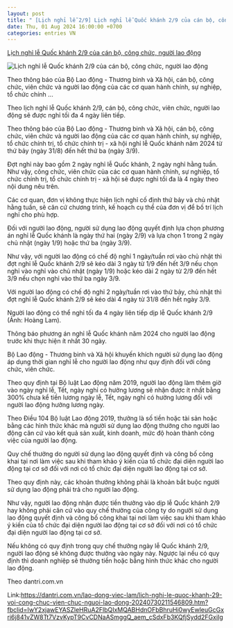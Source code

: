 ```yaml
---
layout: post
title: " [Lịch nghỉ lễ 2/9] Lịch nghỉ lễ Quốc khánh 2/9 của cán bộ, công chức, người lao động"
date: Thu, 01 Aug 2024 16:00:00 +0700
categories: entries VN
---
```

[Lịch nghỉ lễ Quốc khánh 2/9 của cán bộ, công chức, người lao động](https://hatinh.gov.vn/tin-tuc-su-kien/tin-bai/20468/lich-nghi-le-quoc-khanh-29-cua-can-bo-cong-chuc-nguoi-lao-dong)

![Lịch nghỉ lễ Quốc khánh 2/9 của cán bộ, công chức, người lao động](https://hatinh.gov.vn/uploads/topics/17224963117244.jpg)

Theo thông báo của Bộ Lao động - Thương binh và Xã hội, cán bộ, công chức, viên chức và người lao động của các cơ quan hành chính, sự nghiệp, tổ chức chính ...

Theo lịch nghỉ lễ Quốc khánh 2/9, cán bộ, công chức, viên chức, người lao động sẽ được nghỉ tối đa 4 ngày liên tiếp.

Theo thông báo của Bộ Lao động - Thương binh và Xã hội, cán bộ, công chức, viên chức và người lao động của các cơ quan hành chính, sự nghiệp, tổ chức chính trị, tổ chức chính trị - xã hội nghỉ lễ Quốc khánh năm 2024 từ thứ bảy (ngày 31/8) đến hết thứ ba (ngày 3/9).

Đợt nghỉ này bao gồm 2 ngày nghỉ lễ Quốc khánh, 2 ngày nghỉ hằng tuần. Như vậy, công chức, viên chức của các cơ quan hành chính, sự nghiệp, tổ chức chính trị, tổ chức chính trị - xã hội sẽ được nghỉ tối đa là 4 ngày theo nội dung nêu trên.

Các cơ quan, đơn vị không thực hiện lịch nghỉ cố định thứ bảy và chủ nhật hằng tuần, sẽ căn cứ chương trình, kế hoạch cụ thể của đơn vị để bố trí lịch nghỉ cho phù hợp.





Đối với người lao động, người sử dụng lao động quyết định lựa chọn phương án nghỉ lễ Quốc khánh là ngày thứ hai (ngày 2/9) và lựa chọn 1 trong 2 ngày chủ nhật (ngày 1/9) hoặc thứ ba (ngày 3/9).

Như vậy, với người lao động có chế độ nghỉ 1 ngày/tuần rơi vào chủ nhật thì đợt nghỉ lễ Quốc khánh 2/9 sẽ kéo dài 3 ngày từ 1/9 đến hết 3/9 nếu chọn nghỉ vào nghỉ vào chủ nhật (ngày 1/9) hoặc kéo dài 2 ngày từ 2/9 đến hết 3/9 nếu chọn nghỉ vào thứ ba ngày 3/9.

Với người lao động có chế độ nghỉ 2 ngày/tuần rơi vào thứ bảy, chủ nhật thì đợt nghỉ lễ Quốc khánh 2/9 sẽ kéo dài 4 ngày từ 31/8 đến hết ngày 3/9.





Người lao động có thể nghỉ tối đa 4 ngày liên tiếp dịp lễ Quốc khánh 2/9 (Ảnh: Hoàng Lam).



Thông báo phương án nghỉ lễ Quốc khánh năm 2024 cho người lao động trước khi thực hiện ít nhất 30 ngày.

Bộ Lao động - Thương binh và Xã hội khuyến khích người sử dụng lao động áp dụng thời gian nghỉ lễ cho người lao động như quy định đối với công chức, viên chức.

Theo quy định tại Bộ luật Lao động năm 2019, người lao động làm thêm giờ vào ngày nghỉ lễ, Tết, ngày nghỉ có hưởng lương sẽ nhận được ít nhất bằng 300% chưa kể tiền lương ngày lễ, Tết, ngày nghỉ có hưởng lương đối với người lao động hưởng lương ngày.

Theo Điều 104 Bộ luật Lao động 2019, thưởng là số tiền hoặc tài sản hoặc bằng các hình thức khác mà người sử dụng lao động thưởng cho người lao động căn cứ vào kết quả sản xuất, kinh doanh, mức độ hoàn thành công việc của người lao động.

Quy chế thưởng do người sử dụng lao động quyết định và công bố công khai tại nơi làm việc sau khi tham khảo ý kiến của tổ chức đại diện người lao động tại cơ sở đối với nơi có tổ chức đại diện người lao động tại cơ sở.

Theo quy định này, các khoản thưởng không phải là khoản bắt buộc người sử dụng lao động phải trả cho người lao động.

Như vậy, người lao động nhận được tiền thưởng vào dịp lễ Quốc khánh 2/9 hay không phải căn cứ vào quy chế thưởng của công ty do người sử dụng lao động quyết định và công bố công khai tại nơi làm việc sau khi tham khảo ý kiến của tổ chức đại diện người lao động tại cơ sở đối với nơi có tổ chức đại diện người lao động tại cơ sở.

Nếu không có quy định trong quy chế thưởng ngày lễ Quốc khánh 2/9, người lao động sẽ không được thưởng vào ngày này. Ngược lại nếu có quy định thì doanh nghiệp sẽ thưởng tiền hoặc bằng hình thức khác cho người lao động.

Theo dantri.com.vn

Link:https://dantri.com.vn/lao-dong-viec-lam/lich-nghi-le-quoc-khanh-29-voi-cong-chuc-vien-chuc-nguoi-lao-dong-20240730211546809.htm?fbclid=IwY2xjawEYASZleHRuA2FlbQIxMQABHdnOFbBhruHi0wyEwleuGcGxri6j841vZW8Tt7VzvKypT9CvCDNaASmggQ_aem_cSdxFb3KQfjSydd2FGxiIg





